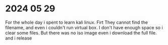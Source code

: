 # 2024 05 29
For the whole day i spent to learn kali linux.
Firt They cannot find the filename, and even i couldn't run virtual box.
I don't have enough space so i clear some files.
But there was no iso image even i download the full file. and i release
